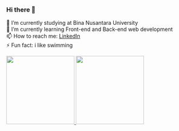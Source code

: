 ### Hi there 👋

🔭 I’m currently studying at Bina Nusantara University  
🌱 I’m currently learning Front-end and Back-end web development  
📫 How to reach me: [LinkedIn](https://www.linkedin.com/in/ali-hasyim-b88b431a6/)  
⚡ Fun fact: i like swimming  

<p align="left">
<a href="https://github.com/AliHasyim17">
  <img height="180em" src="https://github-readme-stats-eight-theta.vercel.app/api?username=AliHasyim17&show_icons=true&theme=algolia&include_all_commits=true&count_private=true"/>
  <img height="180em" src="https://github-readme-stats-eight-theta.vercel.app/api/top-langs/?username=nujabes17&layout=compact&langs_count=8&theme=algolia"/>
</a>
</p>
